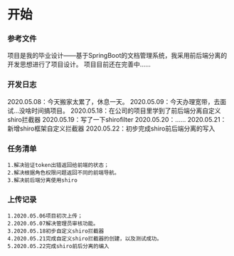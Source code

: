 # 开始

### 参考文件
项目是我的毕业设计——基于SpringBoot的文档管理系统，我采用前后端分离的开发思想进行了项目设计。
项目目前还在完善中......
### 开发日志
2020.05.08：今天搬家太累了，休息一天。
2020.05.09：今天办理宽带，去面试...没啥时间搞项目。
2020.05.18：在公司的项目里学到了前后端分离自定义shiro拦截器
2020.05.19：写了一下shirofilter
2020.05.20：......
2020.05.21：新增shiro框架自定义拦截器
2020.05.22：初步完成shiro前后端分离的写入
### 任务清单
    1.解决验证token出错返回给前端的状态；
    2.解决根据角色权限问题返回不同的前端导航。
    3.解决前后端分离使用shiro
### 上传记录
    1.2020.05.06项目初次上传；
    2.2020.05.07解决管理员审核功能。
    3.2020.05.18初步自定义shiro拦截器
    4.2020.05.21完成自定义shiro拦截器的创建，以及测试成功。
    5.2020.05.22完成shiro前后分离的编入


